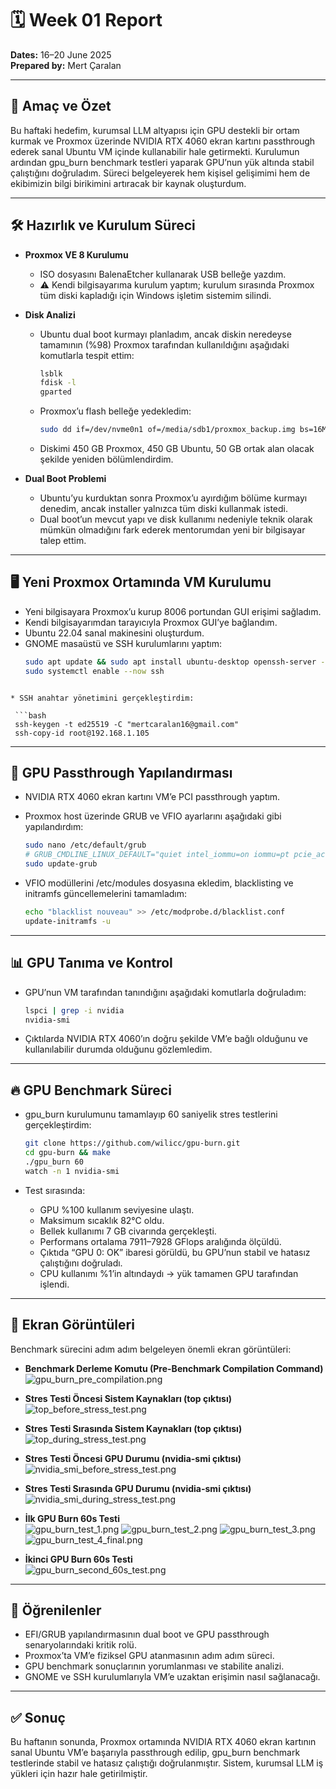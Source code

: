 # 🗓️ Week 01 Report

**Dates:** 16–20 June 2025  
**Prepared by:** Mert Çaralan

---

## 🎯 Amaç ve Özet

Bu haftaki hedefim, kurumsal LLM altyapısı için GPU destekli bir ortam kurmak ve Proxmox üzerinde NVIDIA RTX 4060 ekran kartını passthrough ederek sanal Ubuntu VM içinde kullanabilir hale getirmekti. Kurulumun ardından gpu_burn benchmark testleri yaparak GPU’nun yük altında stabil çalıştığını doğruladım. Süreci belgeleyerek hem kişisel gelişimimi hem de ekibimizin bilgi birikimini artıracak bir kaynak oluşturdum.

---

## 🛠️ Hazırlık ve Kurulum Süreci

- **Proxmox VE 8 Kurulumu**
  - ISO dosyasını BalenaEtcher kullanarak USB belleğe yazdım.
  - ⚠️ Kendi bilgisayarıma kurulum yaptım; kurulum sırasında Proxmox tüm diski kapladığı için Windows işletim sistemim silindi.
  
- **Disk Analizi**
  - Ubuntu dual boot kurmayı planladım, ancak diskin neredeyse tamamının (%98) Proxmox tarafından kullanıldığını aşağıdaki komutlarla tespit ettim:
    ```bash
    lsblk
    fdisk -l
    gparted
    ```
  - Proxmox’u flash belleğe yedekledim:
    ```bash
    sudo dd if=/dev/nvme0n1 of=/media/sdb1/proxmox_backup.img bs=16M status=progress
    ```
  - Diskimi 450 GB Proxmox, 450 GB Ubuntu, 50 GB ortak alan olacak şekilde yeniden bölümlendirdim.
  
- **Dual Boot Problemi**
  - Ubuntu’yu kurduktan sonra Proxmox’u ayırdığım bölüme kurmayı denedim, ancak installer yalnızca tüm diski kullanmak istedi.  
  - Dual boot’un mevcut yapı ve disk kullanımı nedeniyle teknik olarak mümkün olmadığını fark ederek mentorumdan yeni bir bilgisayar talep ettim.

---

## 🖥️ Yeni Proxmox Ortamında VM Kurulumu

- Yeni bilgisayara Proxmox’u kurup 8006 portundan GUI erişimi sağladım.
- Kendi bilgisayarımdan tarayıcıyla Proxmox GUI’ye bağlandım.
- Ubuntu 22.04 sanal makinesini oluşturdum.
- GNOME masaüstü ve SSH kurulumlarını yaptım:
  ```bash
  sudo apt update && sudo apt install ubuntu-desktop openssh-server -y
  sudo systemctl enable --now ssh
 ```

* SSH anahtar yönetimini gerçekleştirdim:

  ```bash
  ssh-keygen -t ed25519 -C "mertcaralan16@gmail.com"
  ssh-copy-id root@192.168.1.105
  ```

---

## 🎨 GPU Passthrough Yapılandırması

* NVIDIA RTX 4060 ekran kartını VM’e PCI passthrough yaptım.
* Proxmox host üzerinde GRUB ve VFIO ayarlarını aşağıdaki gibi yapılandırdım:

  ```bash
  sudo nano /etc/default/grub
  # GRUB_CMDLINE_LINUX_DEFAULT="quiet intel_iommu=on iommu=pt pcie_acs_override=downstream,multifunction nofb nomodeset video=vesafb:off,efifb:off"
  sudo update-grub
  ```
* VFIO modüllerini /etc/modules dosyasına ekledim, blacklisting ve initramfs güncellemelerini tamamladım:

  ```bash
  echo "blacklist nouveau" >> /etc/modprobe.d/blacklist.conf
  update-initramfs -u
  ```

---

## 📊 GPU Tanıma ve Kontrol

* GPU’nun VM tarafından tanındığını aşağıdaki komutlarla doğruladım:

  ```bash
  lspci | grep -i nvidia
  nvidia-smi
  ```
* Çıktılarda NVIDIA RTX 4060’ın doğru şekilde VM’e bağlı olduğunu ve kullanılabilir durumda olduğunu gözlemledim.

---

## 🔥 GPU Benchmark Süreci

* gpu\_burn kurulumunu tamamlayıp 60 saniyelik stres testlerini gerçekleştirdim:

  ```bash
  git clone https://github.com/wilicc/gpu-burn.git
  cd gpu-burn && make
  ./gpu_burn 60
  watch -n 1 nvidia-smi
  ```
* Test sırasında:

  * GPU %100 kullanım seviyesine ulaştı.
  * Maksimum sıcaklık 82°C oldu.
  * Bellek kullanımı 7 GB civarında gerçekleşti.
  * Performans ortalama 7911–7928 GFlops aralığında ölçüldü.
  * Çıktıda “GPU 0: OK” ibaresi görüldü, bu GPU’nun stabil ve hatasız çalıştığını doğruladı.
  * CPU kullanımı %1’in altındaydı → yük tamamen GPU tarafından işlendi.

---

## 📸 Ekran Görüntüleri

Benchmark sürecini adım adım belgeleyen önemli ekran görüntüleri:

- **Benchmark Derleme Komutu (Pre-Benchmark Compilation Command)**  
  ![gpu_burn_pre_compilation.png](./screenshots/gpu_burn_pre_compilation.png)

- **Stres Testi Öncesi Sistem Kaynakları (top çıktısı)**  
  ![top_before_stress_test.png](./screenshots/top_before_stress_test.png)

- **Stres Testi Sırasında Sistem Kaynakları (top çıktısı)**  
  ![top_during_stress_test.png](./screenshots/top_during_stress_test.png)

- **Stres Testi Öncesi GPU Durumu (nvidia-smi çıktısı)**  
  ![nvidia_smi_before_stress_test.png](./screenshots/nvidia_smi_before_stress_test.png)

- **Stres Testi Sırasında GPU Durumu (nvidia-smi çıktısı)**  
  ![nvidia_smi_during_stress_test.png](./screenshots/nvidia_smi_during_stress_test.png)

- **İlk GPU Burn 60s Testi**  
  ![gpu_burn_test_1.png](./screenshots/gpu_burn_test_1.png)
  ![gpu_burn_test_2.png](./screenshots/gpu_burn_test_2.png)
  ![gpu_burn_test_3.png](./screenshots/gpu_burn_test_3.png)
  ![gpu_burn_test_4_final.png](./screenshots/gpu_burn_test_4_final.png)

- **İkinci GPU Burn 60s Testi**  
  ![gpu_burn_second_60s_test.png](./screenshots/gpu_burn_second_60s_test.png)

---

## 📝 Öğrenilenler

* EFI/GRUB yapılandırmasının dual boot ve GPU passthrough senaryolarındaki kritik rolü.
* Proxmox’ta VM’e fiziksel GPU atanmasının adım adım süreci.
* GPU benchmark sonuçlarının yorumlanması ve stabilite analizi.
* GNOME ve SSH kurulumlarıyla VM’e uzaktan erişimin nasıl sağlanacağı.

---

## ✅ Sonuç

Bu haftanın sonunda, Proxmox ortamında NVIDIA RTX 4060 ekran kartının sanal Ubuntu VM’e başarıyla passthrough edilip, gpu\_burn benchmark testlerinde stabil ve hatasız çalıştığı doğrulanmıştır. Sistem, kurumsal LLM iş yükleri için hazır hale getirilmiştir.
